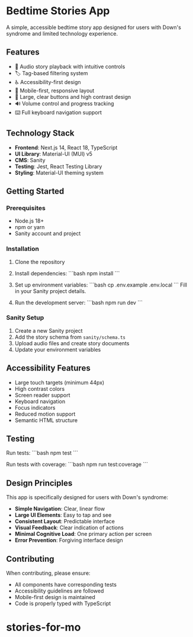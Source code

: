 # Bedtime Stories App

A simple, accessible bedtime story app designed for users with Down's syndrome and limited technology experience.

## Features

- 🎵 Audio story playback with intuitive controls
- 🏷️ Tag-based filtering system
- ♿ Accessibility-first design
- 📱 Mobile-first, responsive layout
- 🎨 Large, clear buttons and high contrast design
- 🔊 Volume control and progress tracking
- ⌨️ Full keyboard navigation support

## Technology Stack

- **Frontend**: Next.js 14, React 18, TypeScript
- **UI Library**: Material-UI (MUI) v5
- **CMS**: Sanity
- **Testing**: Jest, React Testing Library
- **Styling**: Material-UI theming system

## Getting Started

### Prerequisites

- Node.js 18+ 
- npm or yarn
- Sanity account and project

### Installation

1. Clone the repository
2. Install dependencies:
   \`\`\`bash
   npm install
   \`\`\`

3. Set up environment variables:
   \`\`\`bash
   cp .env.example .env.local
   \`\`\`
   Fill in your Sanity project details.

4. Run the development server:
   \`\`\`bash
   npm run dev
   \`\`\`

### Sanity Setup

1. Create a new Sanity project
2. Add the story schema from `sanity/schema.ts`
3. Upload audio files and create story documents
4. Update your environment variables

## Accessibility Features

- Large touch targets (minimum 44px)
- High contrast colors
- Screen reader support
- Keyboard navigation
- Focus indicators
- Reduced motion support
- Semantic HTML structure

## Testing

Run tests:
\`\`\`bash
npm test
\`\`\`

Run tests with coverage:
\`\`\`bash
npm run test:coverage
\`\`\`

## Design Principles

This app is specifically designed for users with Down's syndrome:

- **Simple Navigation**: Clear, linear flow
- **Large UI Elements**: Easy to tap and see
- **Consistent Layout**: Predictable interface
- **Visual Feedback**: Clear indication of actions
- **Minimal Cognitive Load**: One primary action per screen
- **Error Prevention**: Forgiving interface design

## Contributing

When contributing, please ensure:
- All components have corresponding tests
- Accessibility guidelines are followed
- Mobile-first design is maintained
- Code is properly typed with TypeScript
# stories-for-mo
